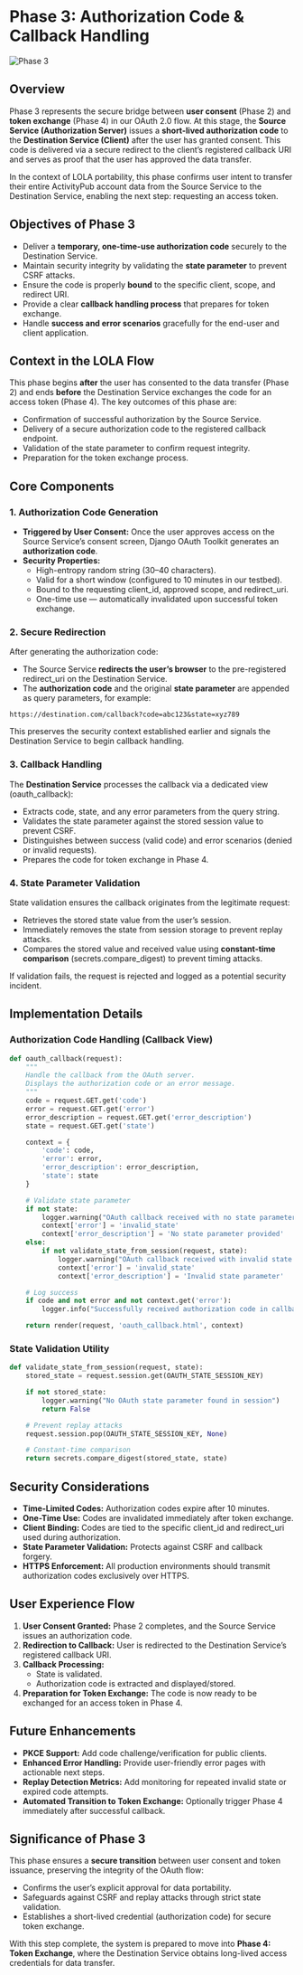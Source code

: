 # **Phase 3: Authorization Code & Callback Handling**

![Phase 3](../images/phase-3-authorization-code-and-callback-handling.png)

## **Overview**

Phase 3 represents the secure bridge between **user consent** (Phase 2) and **token exchange** (Phase 4) in our OAuth 2.0 flow. At this stage, the **Source Service (Authorization Server)** issues a **short-lived authorization code** to the **Destination Service (Client)** after the user has granted consent. This code is delivered via a secure redirect to the client’s registered callback URI and serves as proof that the user has approved the data transfer.

In the context of LOLA portability, this phase confirms user intent to transfer their entire ActivityPub account data from the Source Service to the Destination Service, enabling the next step: requesting an access token.

## **Objectives of Phase 3**

- Deliver a **temporary, one-time-use authorization code** securely to the Destination Service.
- Maintain security integrity by validating the **state parameter** to prevent CSRF attacks.
- Ensure the code is properly **bound** to the specific client, scope, and redirect URI.
- Provide a clear **callback handling process** that prepares for token exchange.
- Handle **success and error scenarios** gracefully for the end-user and client application.

## **Context in the LOLA Flow**

This phase begins **after** the user has consented to the data transfer (Phase 2) and ends **before** the Destination Service exchanges the code for an access token (Phase 4). The key outcomes of this phase are:

- Confirmation of successful authorization by the Source Service.
- Delivery of a secure authorization code to the registered callback endpoint.
- Validation of the state parameter to confirm request integrity.
- Preparation for the token exchange process.

## **Core Components**

### **1. Authorization Code Generation**

- **Triggered by User Consent:** Once the user approves access on the Source Service’s consent screen, Django OAuth Toolkit generates an **authorization code**.
- **Security Properties:**
    - High-entropy random string (30–40 characters).
    - Valid for a short window (configured to 10 minutes in our testbed).
    - Bound to the requesting client_id, approved scope, and redirect_uri.
    - One-time use — automatically invalidated upon successful token exchange.

### **2. Secure Redirection**

After generating the authorization code:

- The Source Service **redirects the user’s browser** to the pre-registered redirect_uri on the Destination Service.
- The **authorization code** and the original **state parameter** are appended as query parameters, for example:

```
https://destination.com/callback?code=abc123&state=xyz789
```

This preserves the security context established earlier and signals the Destination Service to begin callback handling.

### **3. Callback Handling**

The **Destination Service** processes the callback via a dedicated view (oauth_callback):

- Extracts code, state, and any error parameters from the query string.
- Validates the state parameter against the stored session value to prevent CSRF.
- Distinguishes between success (valid code) and error scenarios (denied or invalid requests).
- Prepares the code for token exchange in Phase 4.

### **4. State Parameter Validation**

State validation ensures the callback originates from the legitimate request:

- Retrieves the stored state value from the user’s session.
- Immediately removes the state from session storage to prevent replay attacks.
- Compares the stored value and received value using **constant-time comparison** (secrets.compare_digest) to prevent timing attacks.

If validation fails, the request is rejected and logged as a potential security incident.

## **Implementation Details**

### **Authorization Code Handling (Callback View)**

```python
def oauth_callback(request):
    """
    Handle the callback from the OAuth server.
    Displays the authorization code or an error message.
    """
    code = request.GET.get('code')
    error = request.GET.get('error')
    error_description = request.GET.get('error_description')
    state = request.GET.get('state')

    context = {
        'code': code,
        'error': error,
        'error_description': error_description,
        'state': state
    }

    # Validate state parameter
    if not state:
        logger.warning("OAuth callback received with no state parameter")
        context['error'] = 'invalid_state'
        context['error_description'] = 'No state parameter provided'
    else:
        if not validate_state_from_session(request, state):
            logger.warning("OAuth callback received with invalid state parameter")
            context['error'] = 'invalid_state'
            context['error_description'] = 'Invalid state parameter'

    # Log success
    if code and not error and not context.get('error'):
        logger.info("Successfully received authorization code in callback")

    return render(request, 'oauth_callback.html', context)
```

### **State Validation Utility**

```python
def validate_state_from_session(request, state):
    stored_state = request.session.get(OAUTH_STATE_SESSION_KEY)

    if not stored_state:
        logger.warning("No OAuth state parameter found in session")
        return False

    # Prevent replay attacks
    request.session.pop(OAUTH_STATE_SESSION_KEY, None)

    # Constant-time comparison
    return secrets.compare_digest(stored_state, state)
```

## **Security Considerations**

- **Time-Limited Codes:** Authorization codes expire after 10 minutes.
- **One-Time Use:** Codes are invalidated immediately after token exchange.
- **Client Binding:** Codes are tied to the specific client_id and redirect_uri used during authorization.
- **State Parameter Validation:** Protects against CSRF and callback forgery.
- **HTTPS Enforcement:** All production environments should transmit authorization codes exclusively over HTTPS.

## **User Experience Flow**

1. **User Consent Granted:** Phase 2 completes, and the Source Service issues an authorization code.
2. **Redirection to Callback:** User is redirected to the Destination Service’s registered callback URI.
3. **Callback Processing:**
    - State is validated.
    - Authorization code is extracted and displayed/stored.
4. **Preparation for Token Exchange:** The code is now ready to be exchanged for an access token in Phase 4.

## **Future Enhancements**

- **PKCE Support:** Add code challenge/verification for public clients.
- **Enhanced Error Handling:** Provide user-friendly error pages with actionable next steps.
- **Replay Detection Metrics:** Add monitoring for repeated invalid state or expired code attempts.
- **Automated Transition to Token Exchange:** Optionally trigger Phase 4 immediately after successful callback.

## **Significance of Phase 3**

This phase ensures a **secure transition** between user consent and token issuance, preserving the integrity of the OAuth flow:

- Confirms the user’s explicit approval for data portability.
- Safeguards against CSRF and replay attacks through strict state validation.
- Establishes a short-lived credential (authorization code) for secure token exchange.

With this step complete, the system is prepared to move into **Phase 4: Token Exchange**, where the Destination Service obtains long-lived access credentials for data transfer.
